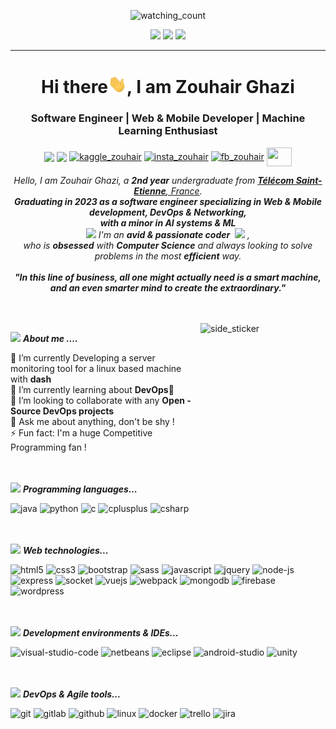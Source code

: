 <p align="center"> 
  <img src="https://komarev.com/ghpvc/?username=ZouhairGhazi&color=brightgreen" alt="watching_count" />
</p>
<p align="center">
  <img src="https://img.shields.io/badge/Age-22-blue" />
  <img src="https://img.shields.io/badge/Location-Saint--Etienne%20,France-success" />
  <img src="https://img.shields.io/badge/Languages-English, French%20%26%20Arabic-danger" />
</p>
<hr>
<h1 align="center">Hi there<img src="https://raw.githubusercontent.com/ABSphreak/ABSphreak/master/gifs/Hi.gif" width="30px">, I am Zouhair Ghazi </h1>
<h3 align="center">Software Engineer | Web & Mobile Developer | Machine Learning Enthusiast </h3>
<p align="center">
<a href="https://www.hackerrank.com/zouhair_ghazi" target="blank"><img align="center" src="https://img.shields.io/badge/Hackerrank-black?style=flat&logo=hackerrank&labelColor=black" /></a>
<a href="https://www.linkedin.com/in/zouhair-ghazi-02a71a1a4/" target="blank"><img align="center" src="https://img.shields.io/badge/LinkedIn-blue?style=flat&logo=linkedin&labelColor=blue"/></a>  
<a href="https://www.kaggle.com/zouhairghazi" target="blank"><img align="center" src="https://www.vectorlogo.zone/logos/kaggle/kaggle-icon.svg" alt="kaggle_zouhair" height="30" width="40" /></a>
<a href="https://www.instagram.com/zouhair.ghazi/" target="blank"><img align="center" src="https://image.flaticon.com/icons/png/128/174/174855.png" alt="insta_zouhair" height="30" width="40" /></a>
<a href="https://www.facebook.com/zouhair.ghazi.17/" target="blank"><img align="center" src="https://www.svgrepo.com/show/299425/facebook.svg" alt="fb_zouhair" height="30" width="40" /></a>
 <a href = "mailto: zouhair.ghazi1999@gmail.com"><img align="center" src="https://seeklogo.com/images/G/gmail-new-2020-logo-32DBE11BB4-seeklogo.com.png" height="30" width="40" /></a>
</p>
</p>



<p align="center">
  <em>
    Hello, I am Zouhair Ghazi, a <b>2nd year</b> undergraduate from <a href="https://www.telecom-st-etienne.fr/en/"> <b>Télécom Saint-Etienne</b>, France</a>. <br>
    <b>Graduating in 2023 as a software engineer specializing in Web & Mobile development, DevOps & Networking,<br> with a minor in AI systems & ML</b><br>
    <img src="https://github.com/TheDudeThatCode/TheDudeThatCode/blob/master/Assets/Developer.gif" width="30px"> I'm an <b>avid & passionate coder</b>&nbsp;
    <img src="https://github.com/TheDudeThatCode/TheDudeThatCode/blob/master/Assets/Designer.gif" width="36px">&nbsp,<br>who is <b>obsessed</b>
    with <b>Computer Science</b> and always looking to solve problems in the most <b>efficient</b> way.
  </em> 
  <br><br>
<b><i align="center">"In this line of business, all one might actually need is a smart machine, and an even smarter mind to create the extraordinary."</i></b>
</p>
<br><br>
<img align="right" width=200px height=200px alt="side_sticker" src="https://media.giphy.com/media/TEnXkcsHrP4YedChhA/giphy.gif" />

<img src="https://media.giphy.com/media/iY8CRBdQXODJSCERIr/giphy.gif" width="30px">&nbsp;***About me ....***

🔭 I’m currently Developing a server monitoring tool for a linux based machine with **dash**<br>
🌱 I’m currently learning about **DevOps**🥰<br>
👯 I’m looking to collaborate with any **Open - Source DevOps projects**<br>
💬 Ask me about anything, don't be shy !<br>
⚡ Fun fact: I'm a huge Competitive Programming fan !
 
<br><br>
<img src="https://media.giphy.com/media/iY8CRBdQXODJSCERIr/giphy.gif" width="30px">&nbsp;***Programming languages...***
<p align="left">
  
  ![java](https://user-images.githubusercontent.com/56552739/151788930-3d0c8b8b-659b-4666-bd8d-b555018bd2d5.png)  ![python](https://user-images.githubusercontent.com/56552739/151797286-2ccc2c98-2c9d-48c7-a058-279fe673f44f.png)
  ![c](https://user-images.githubusercontent.com/56552739/151803919-568e89a7-5e35-49c0-9617-33ec19ff9ab8.png)
  ![cplusplus](https://user-images.githubusercontent.com/56552739/151803938-fc2a7020-fba6-4034-bbe8-da06f1124188.png)
  ![csharp](https://user-images.githubusercontent.com/56552739/151803946-e51a04ea-7459-4742-b16b-c11854190313.png)
  
<br><br>
<img src="https://media.giphy.com/media/iY8CRBdQXODJSCERIr/giphy.gif" width="30px">&nbsp;***Web technologies...***
<p align="left">
  
   ![html5](https://user-images.githubusercontent.com/56552739/151796855-d54eba4a-73eb-48c5-b59a-5ccd5b0561f4.png)
   ![css3](https://user-images.githubusercontent.com/56552739/151797230-69ada69f-2afd-40ac-862b-779ae8b5c605.png)
   ![bootstrap](https://user-images.githubusercontent.com/56552739/151805374-d7dfa79d-c5d5-4bcc-9b5f-6be462c67395.png)
   ![sass](https://user-images.githubusercontent.com/56552739/151805180-5df7fe7e-3fb2-410d-bd68-f2d09ec6f22a.png)
   ![javascript](https://user-images.githubusercontent.com/56552739/151788622-613898b7-3f19-4d4e-b5cd-947d26ab1003.png)
   ![jquery](https://user-images.githubusercontent.com/56552739/151805529-6e4345bb-2f96-4c16-8571-09b3fc06cb01.png)
   ![node-js](https://user-images.githubusercontent.com/56552739/151788820-a1e2a2da-3994-4431-b666-28de3088f192.png)
   ![express](https://user-images.githubusercontent.com/56552739/151789181-319ed21a-e440-4040-b1bd-375951c908d4.png) 
   ![socket](https://user-images.githubusercontent.com/56552739/151806282-7f6abc1c-e47d-4fd4-998f-2c2d3b3695e6.png)
   ![vuejs](https://user-images.githubusercontent.com/56552739/151806623-16fe61b4-542f-489b-bd55-d82202d5ff7e.png)
   ![webpack](https://user-images.githubusercontent.com/56552739/151806872-d8d49483-0c2f-4836-a660-7be6ff3b139a.png)
   ![mongodb](https://user-images.githubusercontent.com/56552739/151811037-ecf60404-681a-481a-b164-df23a5c93bea.png)
   ![firebase](https://user-images.githubusercontent.com/56552739/151811137-6dbfdd2b-4f49-40ae-9bc6-4f0ded2c7214.png)
   ![wordpress](https://user-images.githubusercontent.com/56552739/151816138-0c6c04bb-793b-4943-b434-a0622a31398d.png)


<br><br>
<img src="https://media.giphy.com/media/iY8CRBdQXODJSCERIr/giphy.gif" width="30px">&nbsp;***Development environments & IDEs...***
<p align="left">
  
   ![visual-studio-code](https://user-images.githubusercontent.com/56552739/151811763-6fae9aef-6cbd-4d2a-83d4-549ebd2c185c.png)
   ![netbeans](https://user-images.githubusercontent.com/56552739/151811390-f269bfba-09bd-4349-af65-d7fe09f6fde3.png)
   ![eclipse](https://user-images.githubusercontent.com/56552739/151811392-b4fb4949-b4e5-4835-98e0-8d8598b4d5de.png)
   ![android-studio](https://user-images.githubusercontent.com/56552739/151811581-3aa3b049-4d03-4c1d-8e89-0c84a522be4e.png)
   ![unity](https://user-images.githubusercontent.com/56552739/151811394-e5aba4a2-5249-488b-aa84-0420be9a9302.png)


<br><br>
<img src="https://media.giphy.com/media/iY8CRBdQXODJSCERIr/giphy.gif" width="30px">&nbsp;***DevOps & Agile tools...***
<p align="left">
  
   ![git](https://user-images.githubusercontent.com/56552739/151810556-b3dc019d-008e-4596-8964-ca22dd9e92e3.png)
   ![gitlab](https://user-images.githubusercontent.com/56552739/151810502-4b528b38-2b2e-4efa-9226-d5aec983bd3a.png)
   ![github](https://user-images.githubusercontent.com/56552739/151810626-d598ebab-8bd8-4611-9661-be993a897736.png)
   ![linux](https://user-images.githubusercontent.com/56552739/151789012-a6fc5f0e-c36e-4e11-93e0-ab7d648b568b.png)
   ![docker](https://user-images.githubusercontent.com/56552739/151800199-f10553af-75ec-4c5e-b94d-1537ef2aad38.png)
   ![trello](https://user-images.githubusercontent.com/56552739/151816106-e0987713-2daa-4ab5-8bf2-b639bf38fdf8.png)
   ![jira](https://user-images.githubusercontent.com/56552739/151816459-c8ebfc97-e209-4586-a15a-794b65f41936.png)


   

